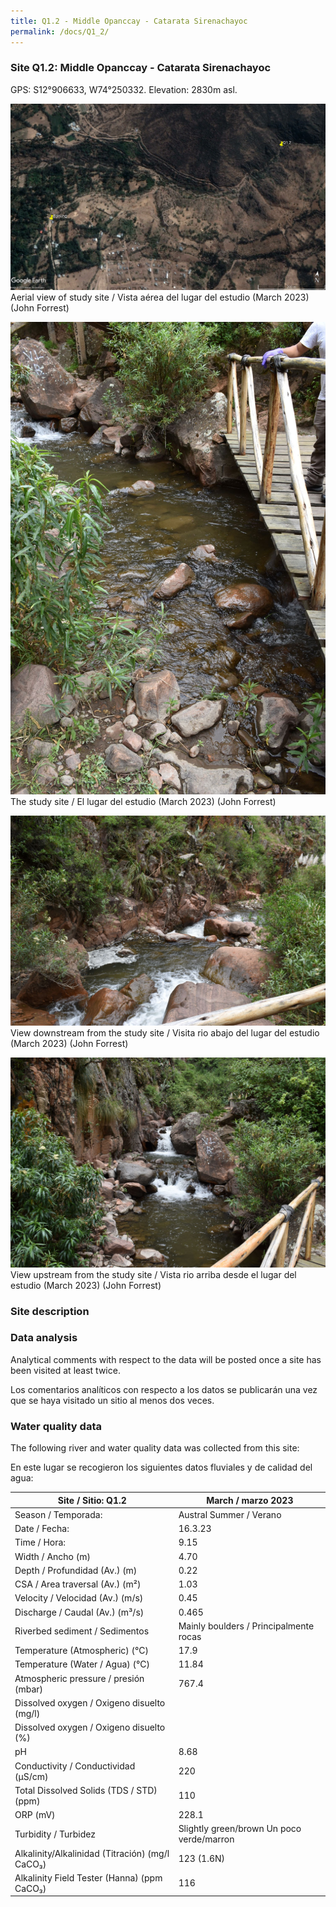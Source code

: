 ```yaml
---
title: Q1.2 - Middle Opanccay - Catarata Sirenachayoc
permalink: /docs/Q1_2/
---
```



### Site Q1.2: Middle Opanccay - Catarata Sirenachayoc

GPS: S12°906633, W74°250332. 
Elevation: 2830m asl.


![Q1.2](/assets/sites/Q1.2.jpg)
Aerial view of study site / Vista aérea del lugar del estudio (March 2023) (John Forrest)


![Q1.2site](/assets/sites/Q1.2site.jpg)
The study site / El lugar del estudio (March 2023) (John Forrest)


![Q1.2downstream](/assets/sites/Q1.2downstream.jpg)
View downstream from the study site / Visita rio abajo del lugar del estudio (March 2023) (John Forrest)


![Q1.2upstream](/assets/sites/Q1.2upstream.jpg)
View upstream from the study site / Vista rio arriba desde el lugar del estudio (March 2023) (John Forrest)


### Site description



### Data analysis

Analytical comments with respect to the data will be posted once a site has been visited at least twice.

Los comentarios analíticos con respecto a los datos se publicarán una vez que se haya visitado un sitio al menos dos veces.

### Water quality data

The following river and water quality data was collected from this site:

En este lugar se recogieron los siguientes datos fluviales y de calidad del agua:

|     Site / Sitio: Q1.2                                   |     March / marzo 2023                                      |
|----------------------------------------------------------|-----------------------------------------------------|
|     Season / Temporada:                                  |     Austral Summer / Verano                         |
|     Date / Fecha:                                        |     16.3.23                                         |
|     Time / Hora:                                         |     9.15                                            |
|     Width / Ancho (m)                                    |     4.70                                            |
|     Depth / Profundidad (Av.) (m)                        |     0.22                                            |
|     CSA / Area traversal (Av.) (m²)                      |     1.03                                            |
|     Velocity / Velocidad  (Av.) (m/s)                    |     0.45                                            |
|     Discharge / Caudal (Av.) (m³/s)                      |     0.465                                           |
|     Riverbed sediment / Sedimentos                       |     Mainly boulders / Principalmente rocas          |
|     Temperature (Atmospheric) (°C)                       |     17.9                                            |
|     Temperature (Water / Agua) (°C)                      |     11.84                                           |
|     Atmospheric pressure / presión (mbar)                |     767.4                                           |
|     Dissolved oxygen /   Oxigeno disuelto (mg/l)         |                                                     |
|     Dissolved oxygen / Oxigeno disuelto (%)              |                                                     |
|     pH                                                   |     8.68                                            |
|     Conductivity / Conductividad (µS/cm)                 |     220                                             |
|     Total Dissolved Solids (TDS / STD)  (ppm)            |     110                                             |
|     ORP (mV)                                             |     228.1                                           |
|     Turbidity / Turbidez                                 |     Slightly green/brown Un poco   verde/marron     |
|     Alkalinity/Alkalinidad   (Titración) (mg/l CaCO₃)    |     123 (1.6N)                                      |
|     Alkalinity Field Tester (Hanna) (ppm CaCO₃)          |     116                                             |

